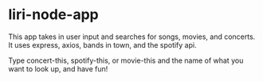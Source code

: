 # liri-node-app


This app takes in user input and searches for songs, movies, and concerts. It uses express, axios, bands in town, and the spotify api.

Type concert-this, spotify-this, or movie-this and the name of what you want to look up, and have fun!
